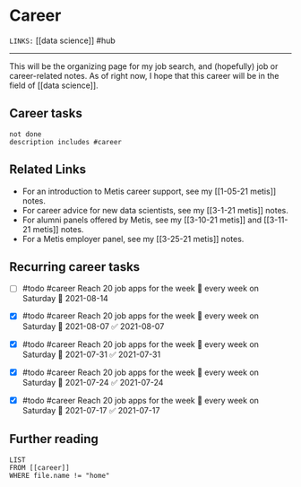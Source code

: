 # Career
`LINKS:` [[data science]]
#hub

---
This will be the organizing page for my job search, and (hopefully) job or career-related notes. As of right now, I hope that this career will be in the field of [[data science]]. 

## Career tasks
```tasks
not done
description includes #career
```

## Related Links
- For an introduction to Metis career support, see my [[1-05-21 metis]] notes.
- For career advice for new data scientists, see my [[3-1-21 metis]] notes.
- For alumni panels offered by Metis, see my [[3-10-21 metis]] and [[3-11-21 metis]] notes.
- For a Metis employer panel, see my [[3-25-21 metis]] notes.

## Recurring career tasks
- [ ] #todo #career Reach 20 job apps for the week 🔁 every week on Saturday 📅 2021-08-14
- [x] #todo #career Reach 20 job apps for the week 🔁 every week on Saturday 📅 2021-08-07 ✅ 2021-08-07
- [x] #todo #career Reach 20 job apps for the week 🔁 every week on Saturday 📅 2021-07-31 ✅ 2021-07-31
- [x] #todo #career Reach 20 job apps for the week 🔁 every week on Saturday 📅 2021-07-24 ✅ 2021-07-24
- [x] #todo #career Reach 20 job apps for the week 🔁 every week on Saturday 📅 2021-07-17 ✅ 2021-07-17


## Further reading
```dataview
LIST 
FROM [[career]]
WHERE file.name != "home"
```